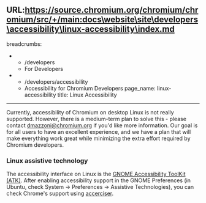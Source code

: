 URL:https://source.chromium.org/chromium/chromium/src/+/main:docs\website\site\developers\accessibility\linux-accessibility\index.md
---
breadcrumbs:
- - /developers
  - For Developers
- - /developers/accessibility
  - Accessibility for Chromium Developers
page_name: linux-accessibility
title: Linux Accessibility
---

Currently, accessibility of Chromium on desktop Linux is not really supported.
However, there is a medium-term plan to solve this - please contact
[dmazzoni@chromium.org](mailto:dmazzoni@chromium.org) if you'd like more
information. Our goal is for all users to have an excellent experience, and we
have a plan that will make everything work great while minimizing the extra
effort required by Chromium developers.

### Linux assistive technology

The accessibility interface on Linux is the [GNOME Accessibility ToolKit
(ATK)](http://developer.gnome.org/atk/). After enabling accessibility support in
the GNOME Preferences (in Ubuntu, check System -&gt; Preferences -&gt; Assistive
Technologies), you can check Chrome's support using
[accerciser](http://live.gnome.org/Accerciser).
